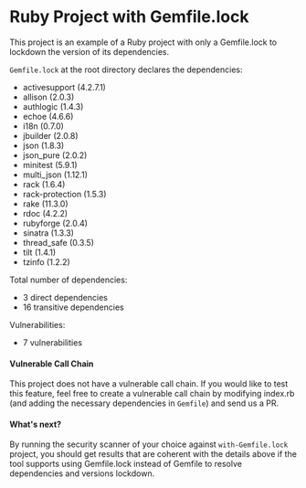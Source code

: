 # Ruby Project with Gemfile.lock

This project is an example of a Ruby project with only a Gemfile.lock to lockdown the version of its dependencies.

`Gemfile.lock` at the root directory declares the dependencies:

- activesupport (4.2.7.1)
- allison (2.0.3)
- authlogic (1.4.3)
- echoe (4.6.6)
- i18n (0.7.0)
- jbuilder (2.0.8)
- json (1.8.3)
- json_pure (2.0.2)
- minitest (5.9.1)
- multi_json (1.12.1)
- rack (1.6.4)
- rack-protection (1.5.3)
- rake (11.3.0)
- rdoc (4.2.2)
- rubyforge (2.0.4)
- sinatra (1.3.3)
- thread_safe (0.3.5)
- tilt (1.4.1)
- tzinfo (1.2.2)

Total number of dependencies:

- 3 direct dependencies
- 16 transitive dependencies

Vulnerabilities:

- 7 vulnerabilities

#### Vulnerable Call Chain
This project does not have a vulnerable call chain. If you would like to test this feature, feel free to create a vulnerable call chain by modifying index.rb (and adding the necessary dependencies in `Gemfile`) and send us a PR.

#### What's next?
By running the security scanner of your choice against `with-Gemfile.lock` project, you should get results that are coherent with the details above if the tool supports using Gemfile.lock instead of Gemfile to resolve dependencies and versions lockdown.
